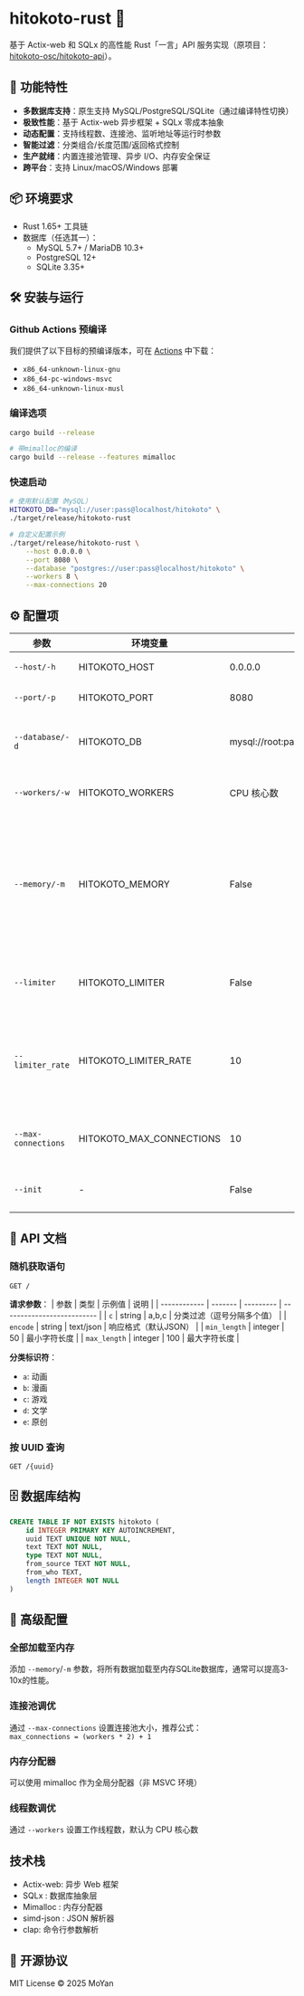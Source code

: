 # hitokoto-rust 🦀

基于 Actix-web 和 SQLx 的高性能 Rust「一言」API 服务实现（原项目：[hitokoto-osc/hitokoto-api](https://github.com/hitokoto-osc/hitokoto-api)）。

## 🚀 功能特性

- **多数据库支持**：原生支持 MySQL/PostgreSQL/SQLite（通过编译特性切换）
- **极致性能**：基于 Actix-web 异步框架 + SQLx 零成本抽象
- **动态配置**：支持线程数、连接池、监听地址等运行时参数
- **智能过滤**：分类组合/长度范围/返回格式控制
- **生产就绪**：内置连接池管理、异步 I/O、内存安全保证
- **跨平台**：支持 Linux/macOS/Windows 部署

## 📦 环境要求

- Rust 1.65+ 工具链
- 数据库（任选其一）：
  - MySQL 5.7+ / MariaDB 10.3+
  - PostgreSQL 12+
  - SQLite 3.35+

## 🛠️ 安装与运行

### Github Actions 预编译

我们提供了以下目标的预编译版本，可在 [Actions](https://github.com/moyanj/hitokoto-rust/actions/workflows/build.yml) 中下载：
- `x86_64-unknown-linux-gnu`
- `x86_64-pc-windows-msvc`
- `x86_64-unknown-linux-musl`

### 编译选项
```bash
cargo build --release 

# 带mimalloc的编译
cargo build --release --features mimalloc
```

### 快速启动
```bash
# 使用默认配置（MySQL）
HITOKOTO_DB="mysql://user:pass@localhost/hitokoto" \
./target/release/hitokoto-rust

# 自定义配置示例
./target/release/hitokoto-rust \
    --host 0.0.0.0 \
    --port 8080 \
    --database "postgres://user:pass@localhost/hitokoto" \
    --workers 8 \
    --max-connections 20
```

## ⚙️ 配置项

| 参数             | 环境变量              | 默认值                                   | 说明                                     |
| ---------------- | --------------------- | ---------------------------------------- | ---------------------------------------- |
| `--host/-h`      | HITOKOTO_HOST         | 0.0.0.0                                  | 监听地址                                 |
| `--port/-p`      | HITOKOTO_PORT         | 8080                                     | 监听端口                                 |
| `--database/-d`  | HITOKOTO_DB           | mysql://root:password@localhost/hitokoto | 数据库连接字符串                         |
| `--workers/-w`   | HITOKOTO_WORKERS      | CPU 核心数                               | 工作线程数                               |
| `--memory/-m`    | HITOKOTO_MEMORY       | False                                    | 是否将数据全部加载至内存（极大提升性能） |
| `--limiter`      | HITOKOTO_LIMITER      | False                                    | 是否使用限流器                           |
| `--limiter_rate` | HITOKOTO_LIMITER_RATE | 10                 |限流器速率（每秒请求数）
|`--max-connections`| HITOKOTO_MAX_CONNECTIONS | 10                                   | 最大数据库连接数                 |
| `--init`         | -                     | False                                    | 初始化数据库                          |

## 📡 API 文档

### 随机获取语句
```
GET /
```

**请求参数**：
| 参数         | 类型    | 示例值    | 说明                       |
| ------------ | ------- | --------- | -------------------------- |
| `c`          | string  | a,b,c     | 分类过滤（逗号分隔多个值） |
| `encode`     | string  | text/json | 响应格式（默认JSON）       |
| `min_length` | integer | 50        | 最小字符长度               |
| `max_length` | integer | 100       | 最大字符长度               |

**分类标识符**：
- `a`: 动画
- `b`: 漫画
- `c`: 游戏
- `d`: 文学
- `e`: 原创

### 按 UUID 查询
```
GET /{uuid}
```

## 🗄️ 数据库结构
```sql
CREATE TABLE IF NOT EXISTS hitokoto (
    id INTEGER PRIMARY KEY AUTOINCREMENT,
    uuid TEXT UNIQUE NOT NULL,
    text TEXT NOT NULL,
    type TEXT NOT NULL,
    from_source TEXT NOT NULL,
    from_who TEXT,
    length INTEGER NOT NULL
)
```

## 🧩 高级配置

### 全部加载至内存
添加 `--memory`/`-m` 参数，将所有数据加载至内存SQLite数据库，通常可以提高3-10x的性能。

### 连接池调优
通过 `--max-connections` 设置连接池大小，推荐公式：  
`max_connections = (workers * 2) + 1`

### 内存分配器
可以使用 mimalloc 作为全局分配器（非 MSVC 环境）

### 线程数调优
通过 `--workers` 设置工作线程数，默认为 CPU 核心数

## 技术栈
- Actix-web: 异步 Web 框架
- SQLx : 数据库抽象层
- Mimalloc : 内存分配器
- simd-json : JSON 解析器
- clap: 命令行参数解析

## 📜 开源协议
MIT License © 2025 MoYan
